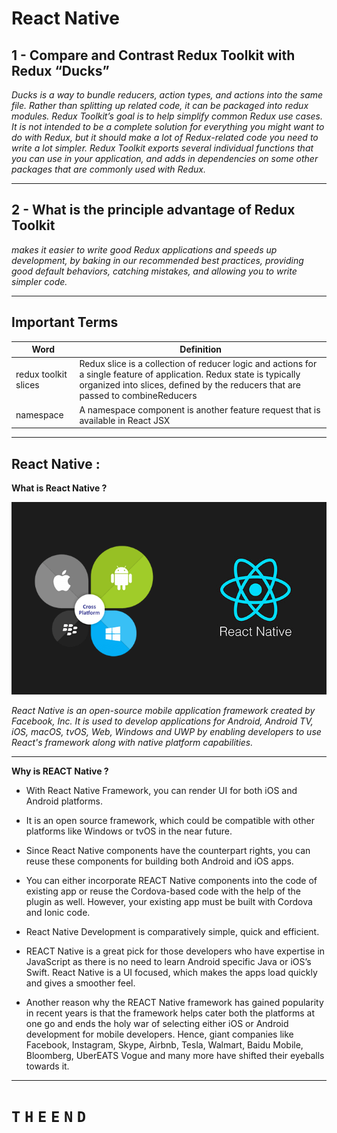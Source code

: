 # React Native

## 1 - Compare and Contrast Redux Toolkit with Redux “Ducks”

*Ducks is a way to bundle reducers, action types, and actions into the same file. Rather than splitting up related code, it can be packaged into redux modules.  Redux Toolkit’s goal is to help simplify common Redux use cases. It is not intended to be a complete solution for everything you might want to do with Redux, but it should make a lot of Redux-related code you need to write a lot simpler. Redux Toolkit exports several individual functions that you can use in your application, and adds in dependencies on some other packages that are commonly used with Redux.*

---

## 2 - What is the principle advantage of Redux Toolkit

*makes it easier to write good Redux applications and speeds up development, by baking in our recommended best practices, providing good default behaviors, catching mistakes, and allowing you to write simpler code.*

---

## Important Terms


Word | Definition 
------------ | -------------
redux toolkit slices |  Redux slice is a collection of reducer logic and actions for a single feature of application. Redux state is typically organized into slices, defined by the reducers that are passed to combineReducers
namespace |A namespace component is another feature request that is available in React JSX

---

## React Native :

**What is React Native ?**

![native](imgs/native.png)


*React Native is an open-source mobile application framework created by Facebook, Inc. It is used to develop applications for Android, Android TV, iOS, macOS, tvOS, Web, Windows and UWP by enabling developers to use React's framework along with native platform capabilities.*

---

**Why is REACT Native ?**

- With React Native Framework, you can render UI for both iOS and Android platforms.

- It is an open source framework, which could be compatible with other platforms like Windows or tvOS in the near future.

- Since React Native components have the counterpart rights, you can reuse these components for building both Android and iOS apps.

- You can either incorporate REACT Native components into the code of existing app or reuse the Cordova-based code with the help of the plugin as well. However, your existing app must be built with Cordova and Ionic code.

- React Native Development is comparatively simple, quick and efficient.

- REACT Native is a great pick for those developers who have expertise in JavaScript as there is no need to learn Android specific Java or iOS’s Swift.
React Native is a UI focused, which makes the apps load quickly and gives a smoother feel.

- Another reason why the REACT Native framework has gained popularity in recent years is that the framework helps cater both the platforms at one go and ends the holy war of selecting either iOS or Android development for mobile developers. Hence, giant companies like Facebook, Instagram, Skype, Airbnb, Tesla, Walmart, Baidu Mobile, Bloomberg, UberEATS Vogue and many more have shifted their eyeballs towards it.

----


# `T` `H` `E` `E` `N` `D`
